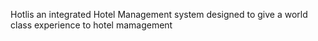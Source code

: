 Hotlis an integrated Hotel Management system designed to give a world class experience to hotel mamagement

